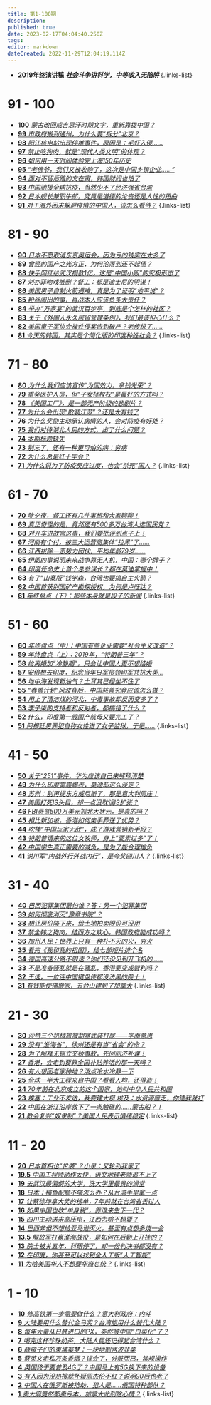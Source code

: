 ```yaml
---
title: 第1-100期
description: 
published: true
date: 2023-02-17T04:04:40.250Z
tags: 
editor: markdown
dateCreated: 2022-11-29T12:04:19.114Z
---
```


- [**2019年终演讲稿** ***社会斗争讲科学，中等收入无陷阱***](speech2019)
{.links-list}

# 91 - 100
- [**100** *蒙古改回成吉思汗时期文字，重新靠拢中国？*](./1-100/100.md)
- [**99** *市政府搬到通州，为什么要“拆分”北京？*](99)
- [**98** *阳江核电站出现停堆事件，原因是：毛虾入侵……*](98)
- [**97** *禁止吃狗肉，就是“现代人类文明”的体现？*](97)
- [**96** *如何用一天时间体验完上海150年历史*](96)
- [**95** *“老佛爷，我们又被收购了，这次是中国乡镇企业……”*](95)
- [**94** *面对不留后路的文在寅，韩国财阀也怕了*](94)
- [**93** *中国驰援全球抗疫，当然少不了经济强省台湾*](93)
- [**92** *日本舰长兼职牛郎，究竟是道德的沦丧还是人性的扭曲*](92)
- [**91** *对于海外回来躲避疫情的中国人，该怎么看待？*](91)
{.links-list}

# 81 - 90
- [**90** *日本不愿取消东京奥运会，因为亏的钱实在太多了*](90)
- [**89** *曾经的国产之光方正，为何沦落到还不起债？*](89)
- [**88** *快手网红给武汉捐款1亿，这是“中国小贩”的究极形态了*](88)
- [**87** *刘亦菲吻戏被删？督工：都是迪士尼的阴谋！*](87)
- [**86** *美国男子自制火箭遇难，真是为了证明“地平说”？*](86)
- [**85** *粉丝闹出的事，肖战本人应该负多大责任？*](85)
- [**84** *举办“万家宴”的武汉百步亭，到底是个怎样的社区？*](84)
- [**83** *关于《外国人永久居留管理条例》，我们最该担心什么？*](83)
- [**82** *美国童子军协会被性侵案告到破产？老传统了……*](82)
- [**81** *今天的韩国，其实是个简化版的印度种姓社会？*](81)
{.links-list}

# 71 - 80
- [**80** *为什么我们应该宣传“为国效力，拿钱光荣”？*](80)
- [**79** *重奖医护人员，但“子女择校权”是最好的方式吗？*](79)
- [**78** *《美国工厂》，是一部无产阶级的悲剧片？*](78)
- [**77** *为什么会出现“散装江苏”？还是太有钱了*](77)
- [**76** *为什么奖励主动承认病情的人，会对防疫有好处？*](76)
- [**75** *我们对待湖北人民的方式，出了什么问题？*](75)
- [**74** *本期标题缺失*](74)
- [**73** *别忘了，还有一种更可怕的病：穷病*](73)
- [**72** *为什么总是红十字会？*](72)
- [**71** *为什么说为了防疫反应过度，也会“杀死”国人？*](71)
{.links-list}

# 61 - 70
- [**70** *除夕夜，督工还有几件事想和大家聊聊！*](70)
- [**69** *真正奇怪的是，竟然还有500多万台湾人选国民党？*](69)
- [**68** *对开车进故宫这事，我们要批评到点子上！*](68)
- [**67** *河南有个村，被三大运营商集体“拉黑”了……*](67)
- [**66** *江西拔除一恶势力团伙，平均年龄79岁……*](66)
- [**65** *伊朗的事说明未来战争靠无人机，中国：哪个牌子？*](65)
- [**64** *印度任命史上首个总参谋长？都在莫迪掌握中！*](64)
- [**63** *有了“山寨版”钱学森，台湾也要搞自主火箭？*](63)
- [**62** *中国首获别国矿产勘探授权，为何是卢旺达？*](62)
- [**61** *年终盘点（下）：那些本身就是段子的新闻*](61)
{.links-list}


# 51 - 60
- [**60** *年终盘点（中）：中国有些企业需要“社会主义改造”？*](60)
- [**59** *年终盘点（上）：2019年，“特朗普三年”？*](59)
- [**58** *给离婚加“冷静期”，只会让中国人更不想结婚*](58)
- [**57** *安倍想去印度，纪念当年日军带领印军共抗大英…*](57)
- [**56** *地中海发现新油气？土耳其已经坐不住了*](56)
- [**55** *“春蕾计划”风波背后，中国慈善究竟应该怎么做？*](55)
- [**54** *用上了清洁煤的河北，中毒事故却反而变多了？*](54)
- [**53** *李子柒的支持者和反对者，都搞错了什么？*](53)
- [**52** *什么，印度第一艘国产航母又要完工了？*](52)
- [**51** *阿根廷男罪犯自称女性进了女子监狱，于是……*](51)
{.links-list}

# 41 - 50
- [**50** *关于“251”事件，华为应该自己来解释清楚*](50)
- [**49** *为什么印度雾霾爆表，莫迪却这么淡定？*](49)
- [**48** *苏州：别再提东方威尼斯了，那是意大利周庄！*](48)
- [**47** *美国打死IS头目，却一点没耽误IS扩张？*](47)
- [**46** *FBI悬赏500万美元抓北大状元，是真的吗？*](46)
- [**45** *相比新加坡，香港如何亲手葬送了优势？*](45)
- [**44** *吹捧“中国玩家无敌”，成了游戏营销新手段？*](44)
- [**43** *特朗普请来的这位女牧师，身上“要素过多”了！*](43)
- [**42** *中国学生真正需要的减负，是为了能合理增负*](42)
- [**41** *说川军“内战外行外战内行”，是夸奖四川人？*](41)
{.links-list}

# 31 - 40
- [**40** *巴西犯罪集团最怕谁？答：另一个犯罪集团*](40)
- [**39** *如何彻底消灭“豫章书院”？*](39)
- [**38** *想让房价降下来，给土地拍卖限价可没用*](38)
- [**37** *禁全韩之狗肉，结西方之欢心，韩国政府能成功吗？*](37)
- [**36** *加州人民：世界上只有一种扑不灭的火，穷火*](36)
- [**35** *看完《我和我的祖国》，给七部短片排个名*](35)
- [**34** *德国高速公路不限速？你们还没见到开飞机的……*](34)
- [**33** *不是准备骚乱就是在骚乱，香港要变成智利吗？*](33)
- [**32** *王选，一位连中国键盘侠都没法黑的院士！*](32)
- [**31** *有钱能使佛搬家，五台山建到了加拿大*](31)
{.links-list}

# 21 - 30
- [**30** *沙特三个机械旅被胡塞武装打尿——字面意思*](30)
- [**29** *没有“淮海省”，徐州还是有当“省会”的命？*](29)
- [**28** *为了解释无锡立交桥事故，先回同济补课！*](28)
- [**27** *香港，会走到要靠全国补贴养活的那一天吗？*](27)
- [**26** *有人想回老家种地？泼点冷水冷静一下*](26)
- [**25** *全球一半大工程来自中国？看看人均，还得造！*](25)
- [**24** *70年前在北京成立的这个国家，她叫中华人民共和国*](24)
- [**23** *埃塞：工业不发达，我要建大坝 埃及：水资源匮乏，你建我就打*](23)
- [**22** *中国在浙江沿岸救下了一条触礁的……蒙古船？！*](22)
- [**21** *教会复兴“奴隶制”？美国人民表示情绪稳定*](21)
{.links-list}

# 11 - 20
- [**20** *日本首相也“世袭”？小泉：又轮到我家了*](20)
- [**19.5** *中国工程师动作太快，语文地理老师追不上了*](19-2)
- [**19** *去武汉最偏僻的大学，洗大学里最贵的澡堂*](19)
- [**18** *日本：捕鱼配额不够怎么办？从台湾手里拿一点*](18)
- [**17** *让蔡徐坤拿大奖的榜单，7年前就在台湾省丢过人*](17)
- [**16** *如果中国也收“单身税”，靠谁来生下一代？*](16)
- [**15** *四川主动送来高压电，江西为啥不想要？*](15)
- [**14** *巴西非但不想给亚马逊灭火，甚至有点想多烧一会*](14)
- [**13.5** *解放军打赢淮海战役，是如何在后勤上开挂的？*](13-2)
- [**13** *院士被关五年，科研停了，却一份判决书都没有？*](13)
- [**12** *在印度，你甚至可以找到全人工版“人工智能”*](12)
- [**11** *为啥美国华人不想要华裔总统？*](11)
{.links-list}

# 1 - 10
- [**10** *修高铁第一步需要做什么？意大利政府：内斗*](10)
- [**9** *大陆要用什么替代金马奖？台湾能用什么替代大陆？*](9)
- [**8** *每年大量从日韩进口的PX，突然被中国“白菜化”了？*](8)
- [**7** *喝完这杯珍珠奶茶，大陆人民还记得起台湾什么？*](7)
- [**6** *薛蛮子们的柬埔寨梦：一块地割两波韭菜*](6)
- [**5** *蔡英文走私万条香烟？误会了，分赃而已，常规操作*](5)
- [**4** *英国终于要普及4G了？中国马上有5G换下来的设备*](4)
- [**3** *有人因为没热搜就怀疑周杰伦不红？说明90后也老了*](3)
- [**2** *中国人在俄罗斯被抢劫，犯人是……俄国特种部队？*](2)
- [**1** *卖大麻竟然都卖亏本，加拿大此刻啥心情？*](1)
{.links-list}